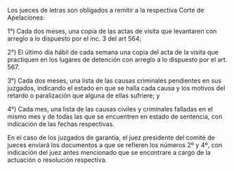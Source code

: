 Los jueces de letras son obligados a remitir a la respectiva Corte de Apelaciones:

1°) Cada dos meses, una copia de las actas de visita que levantaren con arreglo a lo dispuesto por el inc. 3 del art 564;

2°) El último día hábil de cada semana una copia del acta de la visita que practiquen en los lugares de detención con arreglo a lo dispuesto por el art. 567.

3°) Cada dos meses, una lista de las causas criminales pendientes en sus juzgados, indicando el estado en que se halla cada causa y los motivos del retardo o paralización que alguna de ellas sufriere; y

4°) Cada mes, una lista de las causas civiles y criminales falladas en el mismo mes y de todas las que se encuentren en estado de sentencia, con indicación de las fechas respectivas.

En el caso de los juzgados de garantía, el juez presidente del comité de jueces enviará los documentos a que se refieren los números 2º y 4º, con indicación del juez antes mencionado que se encontrare a cargo de la actuación o resolución respectiva.